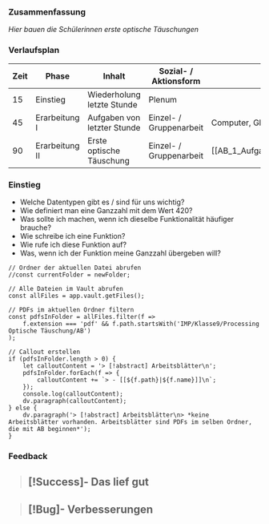 

### Zusammenfassung
*Hier bauen die Schülerinnen erste optische Täuschungen*

### Verlaufsplan
| Zeit | Phase          | Inhalt                      | Sozial- / Aktionsform   | Material                             |
| ---- | -------------- | --------------------------- | ----------------------- | ------------------------------------ |
| 15   | Einstieg       | Wiederholung letzte Stunde  | Plenum                  |                                      |
| 45   | Erarbeitung I  | Aufgaben von letzter Stunde | Einzel- / Gruppenarbeit | Computer, Glossar                    |
| 90   | Erarbeitung II | Erste optische Täuschung    | Einzel- / Gruppenarbeit | [[AB_1_Aufgaben_Kreistäuschung.pdf]] | 


### Einstieg
- Welche Datentypen gibt es / sind für uns wichtig?
- Wie definiert man eine Ganzzahl mit dem Wert 420?
- Was sollte ich machen, wenn ich dieselbe Funktionalität häufiger brauche?
- Wie schreibe ich eine Funktion?
- Wie rufe ich diese Funktion auf?
- Was, wenn ich der Funktion meine Ganzzahl übergeben will?



```dataviewjs
// Ordner der aktuellen Datei abrufen
//const currentFolder = newFolder;

// Alle Dateien im Vault abrufen
const allFiles = app.vault.getFiles();

// PDFs im aktuellen Ordner filtern
const pdfsInFolder = allFiles.filter(f => 
    f.extension === 'pdf' && f.path.startsWith('IMP/Klasse9/Processing Optische Täuschung/AB')
);

// Callout erstellen
if (pdfsInFolder.length > 0) {
    let calloutContent = '> [!abstract] Arbeitsblätter\n';
    pdfsInFolder.forEach(f => {
        calloutContent += `> - [[${f.path}|${f.name}]]\n`;
    });
    console.log(calloutContent);
    dv.paragraph(calloutContent);
} else {
    dv.paragraph('> [!abstract] Arbeitsblätter\n> *keine Arbeitsblätter vorhanden. Arbeitsblätter sind PDFs im selben Ordner, die mit AB beginnen*');
}
```





### Feedback
> [!Success]- Das lief gut
> -

> [!Bug]- Verbesserungen
> -

